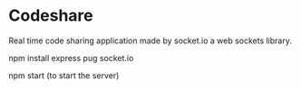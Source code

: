 # Codeshare
Real time code sharing application made by socket.io a web sockets library.

npm install express pug socket.io

npm start (to start the server)
